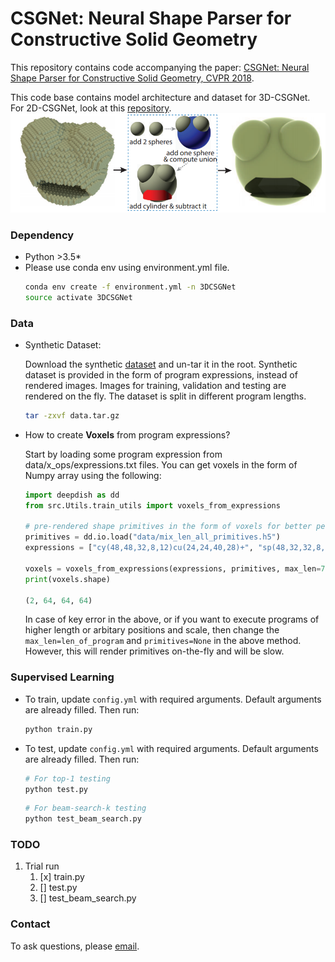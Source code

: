 # CSGNet: Neural Shape Parser for Constructive Solid Geometry
This repository contains code accompanying the paper: [CSGNet: Neural Shape Parser for Constructive Solid Geometry, CVPR 2018](https://arxiv.org/abs/1712.08290).

This code base contains model architecture and dataset for 3D-CSGNet. For 2D-CSGNet, look at this [repository](https://github.com/Hippogriff/CSGNet).
![](image.png)


### Dependency
- Python >3.5*
- Please use conda env using environment.yml file.
  ```bash
  conda env create -f environment.yml -n 3DCSGNet
  source activate 3DCSGNet
  ```

### Data
- Synthetic Dataset:

    Download the synthetic [dataset](https://www.dropbox.com/s/kq7ackfn6uo6ml8/data.tar.gz) and un-tar it in the root. Synthetic dataset is provided in the form of program expressions, instead of rendered images. Images for training, validation and testing are rendered on the fly. The dataset is split in different program lengths.
    ```bash
    tar -zxvf data.tar.gz
    ```

- How to create **Voxels** from program expressions?

    Start by loading some program expression from data/x_ops/expressions.txt files. You can get voxels in the form of Numpy array using the following:
    ```python
    import deepdish as dd
    from src.Utils.train_utils import voxels_from_expressions

    # pre-rendered shape primitives in the form of voxels for better performance
    primitives = dd.io.load("data/mix_len_all_primitives.h5")
    expressions = ["cy(48,48,32,8,12)cu(24,24,40,28)+", "sp(48,32,32,8,12)cu(24,24,40,28)+"]

    voxels = voxels_from_expressions(expressions, primitives, max_len=7)
    print(voxels.shape)

    (2, 64, 64, 64)
    ```

    In case of key error in the above, or if you want to execute programs of higher length or arbitary positions and scale, then change the `max_len=len_of_program` and `primitives=None` in the above method. However, this will render primitives on-the-fly and will be slow.

### Supervised Learning
- To train, update `config.yml` with required arguments. Default arguments are already filled. Then run:
    ```python
    python train.py
    ```

- To test, update `config.yml` with required arguments. Default arguments are already filled. Then run:
    ```python
    # For top-1 testing
    python test.py
    ```

    ```python
    # For beam-search-k testing
    python test_beam_search.py
    ```

### TODO

1. Trial run
   1. [x] train.py
   2. [] test.py
   3. [] test_beam_search.py



### Contact

To ask questions, please [email](mailto:gopalsharma@cs.umass.edu).